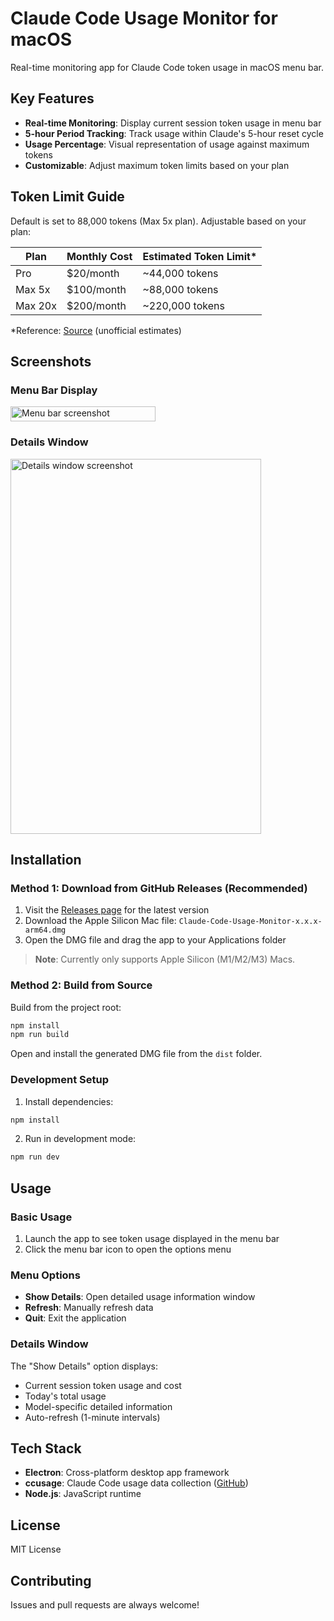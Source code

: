 # Claude Code Usage Monitor for macOS

Real-time monitoring app for Claude Code token usage in macOS menu bar.

## Key Features

- **Real-time Monitoring**: Display current session token usage in menu bar
- **5-hour Period Tracking**: Track usage within Claude's 5-hour reset cycle
- **Usage Percentage**: Visual representation of usage against maximum tokens
- **Customizable**: Adjust maximum token limits based on your plan

## Token Limit Guide

Default is set to 88,000 tokens (Max 5x plan). Adjustable based on your plan:

| Plan | Monthly Cost | Estimated Token Limit* |
|------|-------------|----------------------|
| Pro | $20/month | ~44,000 tokens |
| Max 5x | $100/month | ~88,000 tokens |
| Max 20x | $200/month | ~220,000 tokens |

*Reference: [Source](https://hostbor.com/claude-ai-max-plan-explained/) (unofficial estimates)

## Screenshots

### Menu Bar Display
<img width="232" height="24" alt="Menu bar screenshot" src="https://github.com/user-attachments/assets/83f8db90-1f5b-4e19-ac10-a87255f14352" />

### Details Window
<img width="401" height="600" alt="Details window screenshot" src="https://github.com/user-attachments/assets/832eb79b-0965-412e-a5e4-c6560949c608" />

## Installation

### Method 1: Download from GitHub Releases (Recommended)
1. Visit the [Releases page](https://github.com/centraldogma99/claude-usage-macos/releases) for the latest version
2. Download the Apple Silicon Mac file: `Claude-Code-Usage-Monitor-x.x.x-arm64.dmg`
3. Open the DMG file and drag the app to your Applications folder

> **Note**: Currently only supports Apple Silicon (M1/M2/M3) Macs.

### Method 2: Build from Source
Build from the project root:
```bash
npm install
npm run build
```

Open and install the generated DMG file from the `dist` folder.

### Development Setup

1. Install dependencies:
```bash
npm install
```

2. Run in development mode:
```bash
npm run dev
```

## Usage

### Basic Usage
1. Launch the app to see token usage displayed in the menu bar
2. Click the menu bar icon to open the options menu

### Menu Options
- **Show Details**: Open detailed usage information window
- **Refresh**: Manually refresh data
- **Quit**: Exit the application

### Details Window
The "Show Details" option displays:
- Current session token usage and cost
- Today's total usage
- Model-specific detailed information
- Auto-refresh (1-minute intervals)

## Tech Stack

- **Electron**: Cross-platform desktop app framework
- **ccusage**: Claude Code usage data collection ([GitHub](https://github.com/ryoppippi/ccusage))
- **Node.js**: JavaScript runtime

## License

MIT License

## Contributing

Issues and pull requests are always welcome!